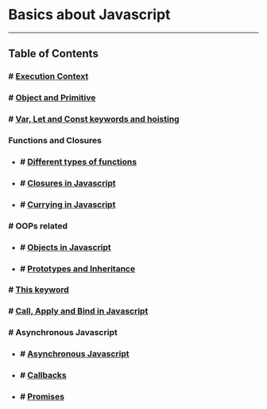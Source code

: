 # Basics about Javascript

---

## Table of Contents

### # [Execution Context](./Topics/EXECUTION_CONTEXT.md)
### # [Object and Primitive](./Topics/OBJECT_AND_PREMITIVE.md)
### # [Var, Let and Const keywords and hoisting](./Topics/VAR_LET_CONST.md)

### Functions and Closures
- ### # [Different types of functions](./Topics/TYPES_OF_FUNCTION.md)
- ### # [Closures in Javascript](./Topics/CLOSURES.md)
- ### # [Currying in Javascript](./Topics/CURRYING.md)

### # OOPs related
- ### # [Objects in Javascript](./Topics/OBJECTS.md)
- ### # [Prototypes and Inheritance](./Topics/PROTOTYPES_AND_INHERITANCE.md)
### # [This keyword](./Topics/THIS_KEYWORD.md)
### # [Call, Apply and Bind in Javascript](./Topics/CALL_APPLY_AND_BIND.md)

### # Asynchronous Javascript
- ### # [Asynchronous Javascript](./Topics/ASYNC_JAVASCRIPT.md)
- ### # [Callbacks](./Topics/CALLBACKS.md)
- ### # [Promises](./Topics/PROMISE.md)